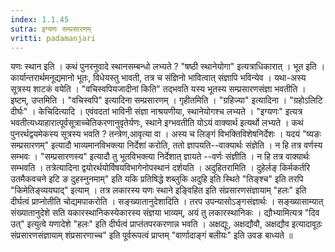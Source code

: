 ```yaml
---
index: 1.1.45
sutra: इग्यणः सम्प्रसारणम्
vritti: padamanjari
---
```


 यणः स्थान इति । कथं पुनरनुवादे स्थानसम्बन्धो लभ्यते ? "षष्ठी स्थानेयोगा" इत्यत्राधिकारात् । भूत इति । कार्यान्तरार्थमनूद्यमानो भूतः, विधेयस्तु भावती, तत्र च संज्ञिनो भावित्वात् संज्ञापि भविन्येव । यथा-अस्य सूत्रस्य शाटकं वयेति । "वचिस्वपियजादीनां किति" तद्भवति यस्य भूतस्य सम्प्रसारणसंज्ञा भवतीति । इष्टम्, उप्तमिति । "वचिस्वपि" इत्यादिना सम्प्रसारणम् । गृहीतमिति । "ग्रहिज्या" इत्यादिना । "ग्रहोऽलिटि दीर्घः" । केचिदित्यादि । एवंवदतां भाविनी संज्ञा नाश्रयणीया, स्थानेयोगश्च लभ्यते । "इग्यणः" इत्यत्र भवतीत्यध्याहारात्पूर्वसूत्राच्चेतिकरणानुवृतेर्यणः, स्थाने इग्भवतीति योऽयं वाक्यार्थ इत्यर्थो लभ्यते । कथं पुनरर्थद्वयमेकस्य सूत्रस्य भवति ? तन्त्रेण,आवृत्या वा । अस्य च लिङ्गं विभक्तिविशेषनिर्देशः । यदयं "ष्यङः सम्प्रसारणम्" इत्यादौ भाव्यमानविभक्त्या निर्देशां करोति, ततो ज्ञापयति--वाक्यार्थः संज्ञेति । न हि तत्र वर्णस्य सम्भवः । "सम्प्रसारणस्य" इत्यादौ तु भूतविभक्त्या निर्देशात् ज्ञायते --वर्णः संज्ञीति । न हि तत्र वाक्यार्थः सम्भवति । तत्रेत्यादिना द्वयोरर्थयोर्विषयविभागेनोपस्थानं दर्शयति । अदुहितरामिति । दुहेर्लङ् किर्मकर्तरि उतमैकवचने इटि ङ दुहस्नुनमाम्" इति यकि प्रतिषिद्धे शब्लुकि अदुहि इति स्थिते "तिङ्श्च" इति तरपि "किमेतिङ्व्ययघाद्" इत्याम् । तत्र लकारस्य यणः स्थाने इङ्विहित इति संप्रसारणसंज्ञायाम् "हलः" इति दीर्घत्वं प्राप्नोतीति चोद्यमपाकरोति । सङ्ख्यातानुदेशादिति । तरप उपन्यासोऽङ्गसंज्ञार्थः । सङ्ख्यासाम्यात् संख्यातानुदेशे सति यकारस्थानिकस्येकारस्य संज्ञया भाव्यम्, अयं तु लकारस्थानिकः । द्यौभ्यामित्यत्र "दिव उत्" इत्युत्वे यणादेशे "हलः" इति दीर्घत्वं प्राप्तंतपरकरणान्न भवति । अक्षद्यूः, अक्षद्यौवौ, अक्षद्यौव इत्यादावूठः संप्रसारणसंज्ञायाम् शंप्रसारणाच्च" इति पूर्वरूपत्वं प्राप्तम् "वार्णादाङ्गं बलीयः" इति उवङ बाध्यते ॥